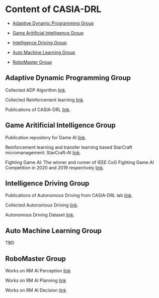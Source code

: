 # Content of CASIA-DRL 

 - [Adaptive Dynamic Programming Group](#Adaptive-Dynamic-Programming-Group)

 - [Game Aritificial Intelligence Group](#Game-Aritificial-Intelligence-Group)

 - [Intelligence Driving Group](#Intelligence-Driving-Group)

 - [Auto Machine Learning Group](#Auto-Machine-Learning-Group)

 - [RoboMaster Group](#RoboMaster-Group)



## **Adaptive Dynamic Programming Group**

Collected ADP Algorithm [link](https://github.com/DRL-CASIA/Collected-ADP-algorithm).

Collected Reinforcement learning [link](https://github.com/DRL-CASIA/Collected-Reinforcement-Learning).

Publications of CASIA-DRL [link](https://github.com/DRL-CASIA/Deep-Reinforcement-Learning).


## **Game Aritificial Intelligence Group**


Publication repository for Game AI [link](https://github.com/DRL-CASIA/Game-AI).

Reinforcement learning and transfer learning based StarCraft micromanagement: StarCraft-AI [link](https://github.com/DRL-CASIA/StarCraft-AI).

Fighting Game AI: The winner and runner of IEEE CoG Fighting Game AI Competition in 2020 and 2019 respectively [link](https://github.com/DRL-CASIA/GameAI-FightingAI).



## **Intelligence Driving Group**
   Publications of Autonomous Driving from CASIA-DRL lab [link](https://github.com/DRL-CASIA/Autonomous-Driving).
   
   Collected Autonomous Driving [link](https://github.com/DRL-CASIA/Collected-Autonomous-Driving).

   Autonomous Driving Dataset [link](https://github.com/DRL-CASIA/Autonomous-Driving-Dataset-Open).

## **Auto Machine Learning Group**

   TBD



## **RoboMaster Group**

   Works on RM AI Perception [link](https://github.com/DRL-CASIA/Perception) 

   Works on RM AI Planning [link](https://github.com/DRL-CASIA/Planning)

   Works on RM AI Decision [link](https://github.com/DRL-CASIA/Decision)
   
   


  



